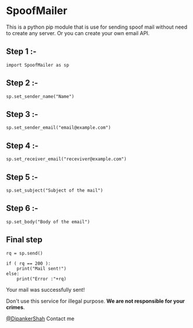 # SpoofMailer

This is a python pip module that is use for sending spoof mail without need to create any server. Or you can create your own email API.

## Step 1 :-

```
import SpoofMailer as sp
```

## Step 2 :-

```
sp.set_sender_name("Name")
```

## Step 3 :-

```
sp.set_sender_email("email@example.com")
```

## Step 4 :-

```
sp.set_receiver_email("receviver@example.com")
```

## Step 5 :-

```
sp.set_subject("Subject of the mail")
```

## Step 6 :-

```
sp.set_body("Body of the email")
```

## Final step

```
rq = sp.send()

if ( rq == 200 ):
    print("Mail sent!")
else:
    print("Error :"+rq)
```
Your mail was successfully sent!


Don't use this service for illegal purpose. **We are not responsible for your crimes**.

[@DipankerShah](https://www.facebook.com/dipankar.shah.5)
Contact me